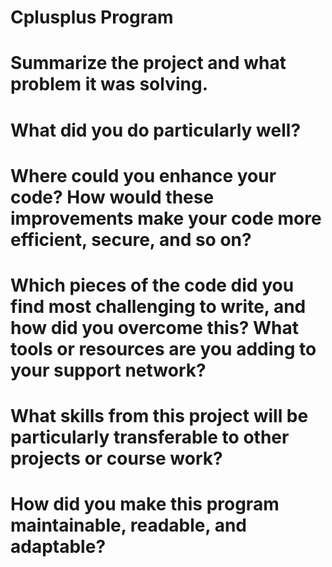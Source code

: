 # Cplusplus Program
# Summarize the project and what problem it was solving.

# What did you do particularly well?

# Where could you enhance your code? How would these improvements make your code more efficient, secure, and so on?

# Which pieces of the code did you find most challenging to write, and how did you overcome this? What tools or resources are you adding to your support network?

# What skills from this project will be particularly transferable to other projects or course work?

# How did you make this program maintainable, readable, and adaptable?
